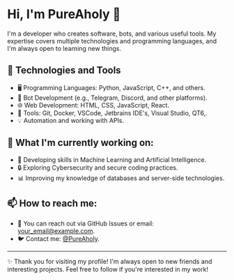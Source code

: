 # Hi, I'm PureAholy 👋

I'm a developer who creates software, bots, and various useful tools. My expertise covers multiple technologies and programming languages, and I'm always open to learning new things.

## 🚀 Technologies and Tools
- 🖥️ Programming Languages: Python, JavaScript, C++, and others.
- 🤖 Bot Development (e.g., Telegram, Discord, and other platforms).
- 🌐 Web Development: HTML, CSS, JavaScript, React.
- 🔧 Tools: Git, Docker, VSCode, Jetbrains IDE's, Visual Studio, QT6,.
- 💡 Automation and working with APIs.

## 🌱 What I'm currently working on:
- 🧠 Developing skills in Machine Learning and Artificial Intelligence.
- 🔒 Exploring Cybersecurity and secure coding practices.
- 📊 Improving my knowledge of databases and server-side technologies.

## 📫 How to reach me:
- 💬 You can reach out via GitHub Issues or email: [your_email@example.com](mailto:pureaholy@gmail.com).
- 🐦 Contact me: [@PureAholy](https://t.me/PureAholy).

---

✨ Thank you for visiting my profile! I'm always open to new friends and interesting projects. Feel free to follow if you're interested in my work!
